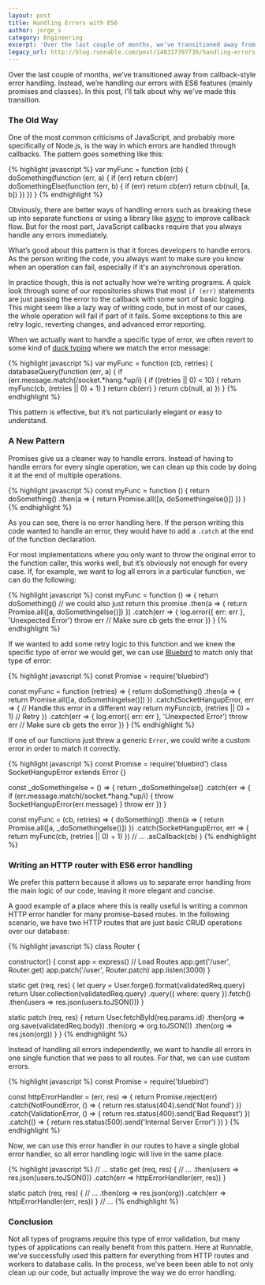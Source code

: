 ```yaml
---
layout: post
title: Handling Errors with ES6
author: jorge_s
category: Engineering
excerpt: 'Over the last couple of months, we’ve transitioned away from callback-style error handling. Instead, we’re handling our errors with ES6 features (mainly promises and classes). In this post, I’ll talk about why we’ve made this transition.'
legacy_url: http://blog.runnable.com/post/148317397736/handling-errors-with-es6
---
```


Over the last couple of months, we’ve transitioned away from callback-style error handling. Instead, we’re handling our errors with ES6 features (mainly promises and classes). In this post, I’ll talk about why we’ve made this transition.

### The Old Way

One of the most common criticisms of JavaScript, and probably more specifically of Node.js, is the way in which errors are handled through callbacks. The pattern goes something like this:

{% highlight javascript %}
var myFunc = function (cb) {
  doSomething(function (err, a) {
    if (err) return cb(err)
    doSomethingElse(function (err, b) {
      if (err) return cb(err)
      return cb(null, [a, b])
    })
  })
}
{% endhighlight %}

Obviously, there are better ways of handling errors such as breaking these up into separate functions or using a library like [async](https://www.npmjs.com/package/async) to improve callback flow. But for the most part, JavaScript callbacks require that you always handle any errors immediately.

What’s good about this pattern is that it forces developers to handle errors. As the person writing the code, you always want to make sure you know when an operation can fail, especially if it's an asynchronous operation.

In practice though, this is not actually how we’re writing programs. A quick look through some of our repositories shows that most `if (err)` statements are just passing the error to the callback with some sort of basic logging. This might seem like a lazy way of writing code, but in most of our cases, the whole operation will fail if part of it fails. Some exceptions to this are retry logic, reverting changes, and advanced error reporting.

When we actually want to handle a specific type of error, we often revert to some kind of [duck typing](https://en.wikipedia.org/wiki/Duck_typing) where we match the error message:

{% highlight javascript %}
var myFunc = function (cb, retries) {
  databaseQuery(function (err, a) {
    if (err.message.match(/socket.*hang.*up/i) {
      if ((retries || 0) < 10) {
        return myFunc(cb, (retries || 0) + 1)
      }
      return cb(err)
    }
    return cb(null, a)
  })
}
{% endhighlight %}

This pattern is effective, but it’s not particularly elegant or easy to understand.

### A New Pattern

Promises give us a cleaner way to handle errors. Instead of having to handle errors for every single operation, we can clean up this code by doing it at the end of multiple operations.

{% highlight javascript %}
const myFunc = function () {
  return doSomething()
    .then(a => {
      return Promise.all([a, doSomethingelse()])
    })
}
{% endhighlight %}

As you can see, there is no error handling here. If the person writing this code wanted to handle an error, they would have to add a `.catch` at the end of the function declaration.

For most implementations where you only want to throw the original error to the function caller, this works well, but it’s obviously not enough for every case. If, for example, we want to log all errors in a particular function, we can do the following:

{% highlight javascript %}
const myFunc = function () => {
  return doSomething() // we could also just return this promise
    .then(a => {
      return Promise.all([a, doSomethingelse()])
    })
    .catch(err => {
      log.error({ err: err }, 'Unexpected Error')
      throw err // Make sure cb gets the error
    })
}
{% endhighlight %}

If we wanted to add some retry logic to this function and we knew the specific type of error we would get, we can use [Bluebird](https://www.npmjs.com/package/bluebird) to match only that type of error:

{% highlight javascript %}
const Promise = require('bluebird')

const myFunc = function (retries) => {
  return doSomething()
    .then(a => {
      return Promise.all([a, doSomethingelse()])
    })
    .catch(SocketHangupError, err => { // Handle this error in a different way
      return myFunc(cb, (retries || 0) + 1) // Retry
    })
    .catch(err => {
      log.error({ err: err }, 'Unexpected Error')
      throw err // Make sure cb gets the error
    })
}
{% endhighlight %}

If one of our functions just threw a generic `Error`, we could write a custom error in order to match it correctly.

{% highlight javascript %}
const Promise = require('bluebird')
class SocketHangupError extends Error {}

const _doSomethingelse = () => {
  return _doSomethingelse()
    .catch(err => {
      if (err.message.match(/socket.*hang.*up/i) {
        throw SocketHangupError(err.message)
      }
      throw err
    })
}

const myFunc = (cb, retries) => {
  doSomething()
    .then(a => {
      return Promise.all([a, _doSomethingelse()])
    })
    .catch(SocketHangupError, err => {
      return myFunc(cb, (retries || 0) + 1)
    })
    // ...
    .asCallback(cb)
}
{% endhighlight %}

### Writing an HTTP router with ES6 error handling

We prefer this pattern because it allows us to separate error handling from the main logic of our code, leaving it more elegant and concise.

A good example of a place where this is really useful is writing a common HTTP error handler for many promise-based routes. In the following scenario, we have two HTTP routes that are just basic CRUD operations over our database:

{% highlight javascript %}
class Router {

  constructor() {
    const app = express()
    // Load Routes
    app.get('/user', Router.get)
    app.patch('/user', Router.patch)
    app.listen(3000)
  }

  static get (req, res) {
    let query = User.forge().format(validatedReq.query)
    return User.collection(validatedReq.query)
      .query({ where: query }).fetch()
      .then(users => res.json(users.toJSON()))
  }

  static patch (req, res) {
    return User.fetchById(req.params.id)
      .then(org => org.save(validatedReq.body))
      .then(org => org.toJSON())
      .then(org => res.json(org))
  }
}
{% endhighlight %}

Instead of handling all errors independently, we want to handle all errors in one single function that we pass to all routes. For that, we can use custom errors.

{% highlight javascript %}
const Promise = require('bluebird')

const httpErrorHandler = (err, res) => {
  return Promise.reject(err)
    .catch(NotFoundError, () => {
      return res.status(404).send('Not found')
    })
    .catch(ValidationError, () => {
      return res.status(400).send('Bad Request')
    })
    .catch(() => {
      return res.status(500).send('Internal Server Error')
    })
}
{% endhighlight %}

Now, we can use this error handler in our routes to have a single global error handler, so all error handling logic will live in the same place.

{% highlight javascript %}
// ...
  static get (req, res) {
      // ...
      .then(users => res.json(users.toJSON()))
      .catch(err => httpErrorHandler(err, res))
  }

  static patch (req, res) {
      // ...
      .then(org => res.json(org))
      .catch(err => httpErrorHandler(err, res))
  }
// ...
{% endhighlight %}

### Conclusion

Not all types of programs require this type of error validation, but many types of applications can really benefit from this pattern. Here at Runnable, we’ve successfully used this pattern for everything from HTTP routes and workers to database calls. In the process, we’ve been been able to not only clean up our code, but actually improve the way we do error handling.
